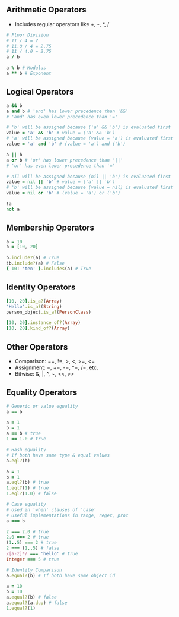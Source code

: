 ## Arithmetic Operators
- Includes regular operators like +, -, *, /

```rb
# Floor Division
# 11 / 4 = 2
# 11.0 / 4 = 2.75
# 11 / 4.0 = 2.75
a / b

a % b # Modulus
a ** b # Exponent
```

## Logical Operators
```rb
a && b
a and b # 'and' has lower precedence than '&&'
# 'and' has even lower precedence than '='

# 'b' will be assigned because ('a' && 'b') is evaluated first
value = 'a' && 'b' # value = ('a' && 'b')
# 'a' will be assigned because (value = 'a') is evaluated first
value = 'a' and 'b' # (value = 'a') and ('b')

a || b
a or b # 'or' has lower precedence than '||'
# 'or' has even lower precedence than '='

# nil will be assigned because (nil || 'b') is evaluated first
value = nil || 'b' # value = ('a' || 'b')
# 'b' will be assigned because (value = nil) is evaluated first
value = nil or 'b' # (value = 'a') or ('b')

!a
not a
```

## Membership Operators
```rb
a = 10
b = [10, 20]

b.include?(a) # True
!b.include?(a) # False
{ 10: 'ten' }.includes(a) # True
```

## Identity Operators
```rb
[10, 20].is_a?(Array)
'Hello'.is_a?(String)
person_object.is_a?(PersonClass)

[10, 20].instance_of?(Array)
[10, 20].kind_of?(Array)
```

## Other Operators
- Comparison: ==, !=, >, <, >=, <=
- Assignment: =, +=, -=, *=, /=, etc.
- Bitwise: &, |, ^, ~, <<, >>

## Equality Operators
```rb
# Generic or value equality
a == b

a = 1
b = 1
a == b # true
1 == 1.0 # true

# Hash equality
# If both have same type & equal values
a.eql?(b)

a = 1
b = 1
a.eql?(b) # true
1.eql?(1) # true
1.eql?(1.0) # false

# Case equality
# Used in 'when' clauses of 'case'
# Useful implementations in range, regex, proc
a === b

2 === 2.0 # true
2.0 === 2 # true
(1..5) === 2 # true
2 === (1..5) # false
/[a-z]*/ === 'hello' # true
Integer === 5 # true

# Identity Comparison
a.equal?(b) # If both have same object id

a = 10
b = 10
a.equal?(b) # false
a.equal?(a.dup) # false
1.equal?(1)
```
